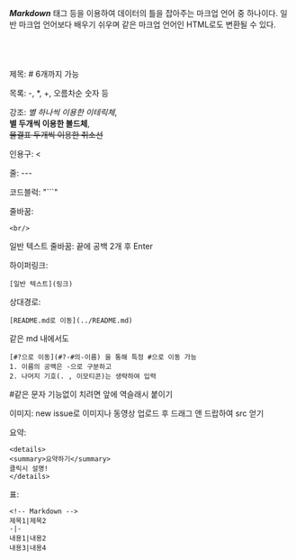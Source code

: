 ***Markdown***
태그 등을 이용하여 데이터의 틀을 잡아주는 마크업 언어 중 하나이다.
일반 마크업 언어보다 배우기 쉬우며 같은 마크업 언어인 HTML로도 변환될 수 있다.  
<br/>  
<br/>  
제목: # 6개까지 가능

목록: -, *, +, 오름차순 숫자 등

강조: *별 하나씩 이용한 이테릭체*,  
**별 두개씩 이용한 볼드체**,  
~~물결표 두개씩 이용한 취소선~~  


인용구: <  

줄: ---  

코드블럭: "```"  

줄바꿈: 
```
<br/>
```

일반 텍스트 줄바꿈: 끝에 공백 2개 후 Enter 

하이퍼링크: 
``` 
[일반 텍스트](링크) 
```

상대경로: 
``` 
[README.md로 이동](../README.md) 
```

같은 md 내에서도 
```
[#?으로 이동](#?-#의-이름) 을 통해 특정 #으로 이동 가능
1. 이름의 공백은 -으로 구분하고
2. 나머지 기호(. , 이모티콘)는 생략하여 입력
```

\#같은 문자 기능없이 치려면 앞에 역슬래시 붙이기

이미지: new issue로 이미지나 동영상 업로드 후 드래그 앤 드랍하여 src 얻기  

요약:
```
<details>
<summary>요약하기</summary>
클릭시 설명!
</details>
```

표:
```
<!-- Markdown -->
제목1|제목2
-|-
내용1|내용2
내용3|내용4
```
